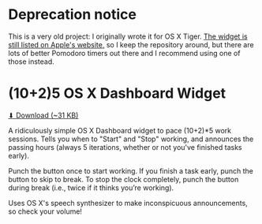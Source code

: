 # Deprecation notice

This is a very old project: I originally wrote it for OS X Tiger. [The widget is still listed on Apple's website,](https://www.apple.com/downloads/dashboard/developer/1025.html) so I keep the repository around, but there are lots of better Pomodoro timers out there and I recommend using one of those instead.

# (10+2)5 OS X Dashboard Widget

[⬇ Download (~31 KB)](http://fun.redopop.com/1025/1025.wdgt.zip)

A ridiculously simple OS X Dashboard widget to pace (10+2)*5 work sessions. Tells you when to "Start" and "Stop" working, and announces the passing hours (always 5 iterations, whether or not you've finished tasks early).

Punch the button once to start working. If you finish a task early, punch the button to skip to break. To stop the clock completely, punch the button during break (i.e., twice if it thinks you’re working).

Uses OS X's speech synthesizer to make inconspicuous announcements, so check your volume!
